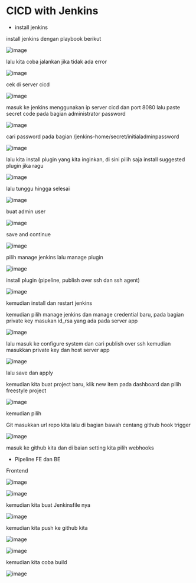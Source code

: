 # CICD with Jenkins

- install jenkins


install jenkins dengan playbook berikut




![image](https://user-images.githubusercontent.com/18206510/193055185-f261744f-491e-4d54-b63f-2ecc7e124f1a.png)





lalu kita coba jalankan jika tidak ada error



![image](https://user-images.githubusercontent.com/18206510/192956532-96242a01-ac15-4c22-b5b2-8af451960ef9.png)




cek di server cicd



![image](https://user-images.githubusercontent.com/18206510/192956804-5cc88c62-c4fd-44e1-a772-927502877d82.png)




masuk ke jenkins menggunakan ip server cicd dan port 8080 lalu paste secret code pada bagian administrator password




![image](https://user-images.githubusercontent.com/18206510/192958678-1b8b1bf8-69a2-4070-87ac-09bfc8de4193.png)




cari password pada bagian /jenkins-home/secret/initialadminpassword




![image](https://user-images.githubusercontent.com/18206510/192958595-5f7b296c-b914-4d08-a271-b6b9bf8e9a4e.png)




lalu kita install plugin yang kita inginkan, di sini pilih saja install suggested plugin jika ragu




![image](https://user-images.githubusercontent.com/18206510/192958867-4f4a9846-f5a4-44ac-b377-ff6687df2544.png)




lalu tunggu hingga selesai




![image](https://user-images.githubusercontent.com/18206510/192959213-5e38a64b-1a30-48a1-8ad8-24c927ce85f6.png)




buat admin user



![image](https://user-images.githubusercontent.com/18206510/192979757-d7ba5a42-9250-4aa8-b43f-19860653831d.png)



save and continue




![image](https://user-images.githubusercontent.com/18206510/192979970-44701c61-fb88-4259-aeec-dbde4ef2ecd3.png)




pilih manage jenkins lalu manage plugin




![image](https://user-images.githubusercontent.com/18206510/192981276-c2946c09-801a-43dd-a1c5-4d195254dfd0.png)





install plugin (pipeline, publish over ssh dan ssh agent)





![image](https://user-images.githubusercontent.com/18206510/193057088-7a026d7b-2a00-47fa-b844-179094baac71.png)




kemudian install dan restart jenkins



kemudian pilih manage jenkins dan manage credential baru, pada bagian private key masukan id_rsa yang ada pada server app




![image](https://user-images.githubusercontent.com/18206510/193077343-e1d23926-0c64-4330-8b70-95fea6fd568b.png)




lalu masuk ke configure system dan cari publish over ssh kemudian masukkan private key dan host server app



![image](https://user-images.githubusercontent.com/18206510/193079083-6252b5ff-a1ee-415a-bdab-a97b6cf74df1.png)



lalu save dan apply




kemudian kita buat project baru, klik new item pada dashboard dan pilih freestyle project




![image](https://user-images.githubusercontent.com/18206510/193081014-9983ed13-114b-441d-9805-8ad66d58b114.png)





kemudian pilih 




Git masukkan url repo kita lalu di bagian bawah centang github hook trigger 



![image](https://user-images.githubusercontent.com/18206510/193082386-e70d28fb-d1b8-4dd7-8dee-4ec238b17a47.png)




masuk ke github kita dan di baian setting kita pilih webhooks




- Pipeline FE dan BE



Frontend 



![image](https://user-images.githubusercontent.com/18206510/193086866-184b23a6-de31-4a09-b7f5-1b57d39ec977.png)





![image](https://user-images.githubusercontent.com/18206510/193087243-2469b275-04fd-499d-83f4-f1ee9e65cd17.png)




kemudian kita buat Jenkinsfile nya




![image](https://user-images.githubusercontent.com/18206510/193088510-36b329e2-a857-4c29-b8d9-2c638eb24095.png)




kemudian kita push ke github kita



![image](https://user-images.githubusercontent.com/18206510/193089723-1d7bb371-649c-45ea-a052-a5e1cec3b178.png)



![image](https://user-images.githubusercontent.com/18206510/193090037-1d3c03a4-ee3e-4098-8f86-2ee20c42f858.png)




kemudian kita coba build




![image](https://user-images.githubusercontent.com/18206510/193093003-08225eb4-45ad-4862-9fde-d4532e4aa2da.png)




